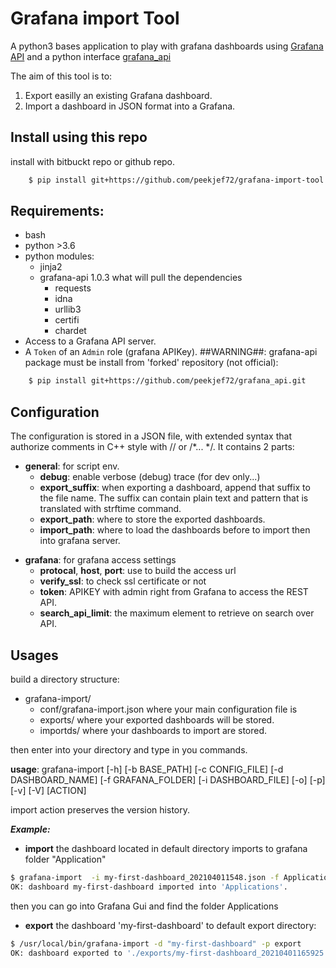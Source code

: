 # Grafana import Tool

A python3 bases application to play with grafana dashboards using [Grafana API](https://grafana.com/docs/grafana/latest/http_api/) and a python interface [grafana_api](https://github.com/m0nhawk/grafana_api)

The aim of this tool is to:
1. Export easilly an existing Grafana dashboard.
3. Import a dashboard in JSON format into a Grafana.

## Install using this repo

install with bitbuckt repo or github repo.

```bash
    $ pip install git+https://github.com/peekjef72/grafana-import-tool.git
```

## Requirements:

* bash
* python >3.6
* python modules:
  - jinja2
  - grafana-api 1.0.3 what will pull the dependencies
    - requests
    - idna
    - urllib3
    - certifi
    - chardet
* Access to a Grafana API server.
* A `Token` of an `Admin` role (grafana APIKey).
##WARNING##: 
 grafana-api package must be install from 'forked' repository (not official):

```bash
    $ pip install git+https://github.com/peekjef72/grafana_api.git
```
## Configuration
The configuration is stored in a JSON file, with extended syntax that authorize comments in C++ style with // or /*... */.
It contains 2 parts:
* **general**: for script env.
	* **debug**: enable verbose (debug) trace (for dev only...)
	* **export_suffix**: when exporting a dashboard, append that suffix to the file name. The suffix can contain plain text and pattern that is translated with strftime command.
	* **export_path**: where to store the exported dashboards.
	* **import_path**: where to load the dashboards before to import then into grafana server.
- **grafana**: for grafana access settings
	* **protocal**, **host**, **port**: use to build the access url
	* **verify_ssl**: to check ssl certificate or not
	* **token**: APIKEY with admin right from Grafana to access the REST API.
	* **search_api_limit**: the maximum element to retrieve on search over API.

## Usages
build a directory structure:
- grafana-import/
	- conf/grafana-import.json
	where your main configuration file is
	- exports/
	where your exported dashboards will be stored.
	- importds/
	where your dashboards to import are stored.

then enter into your directory and type in you commands.

**usage**: grafana-import [-h] [-b BASE_PATH] [-c CONFIG_FILE] [-d DASHBOARD_NAME]
                      [-f GRAFANA_FOLDER] [-i DASHBOARD_FILE] [-o] [-p] [-v]
                      [-V]
                      [ACTION]

import action preserves the version history.


***Example:***
* **import** the dashboard located in default directory imports to grafana folder "Application"

```bash
$ grafana-import  -i my-first-dashboard_202104011548.json -f Applications -o
OK: dashboard my-first-dashboard imported into 'Applications'.
```
then you can go into Grafana Gui and find the folder Applications

* **export** the dashboard 'my-first-dashboard' to default export directory:

```bash
$ /usr/local/bin/grafana-import -d "my-first-dashboard" -p export
OK: dashboard exported to './exports/my-first-dashboard_20210401165925.json'.
```



